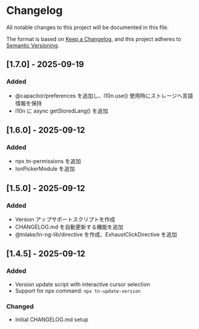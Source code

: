 # Changelog

All notable changes to this project will be documented in this file.

The format is based on [Keep a Changelog](https://keepachangelog.com/en/1.0.0/),
and this project adheres to [Semantic Versioning](https://semver.org/spec/v2.0.0.html).

## [1.7.0] - 2025-09-19

### Added

- @capacitor/preferences を追加し、l10n.use() 使用時にストレージへ言語情報を保持
- l10n に async getStoredLang() を追加

## [1.6.0] - 2025-09-12

### Added

- npx tn-permissions を追加
- IonPickerModule を追加

## [1.5.0] - 2025-09-12

### Added

- Version アップサポートスクリプトを作成
- CHANGELOG.md を自動更新する機能を追加
- @tnlake/tn-ng-lib/directive を作成、ExhaustClickDirective を追加

## [1.4.5] - 2025-09-12

### Added

- Version update script with interactive cursor selection
- Support for npx command: `npx tn-update-version`

### Changed

- Initial CHANGELOG.md setup
